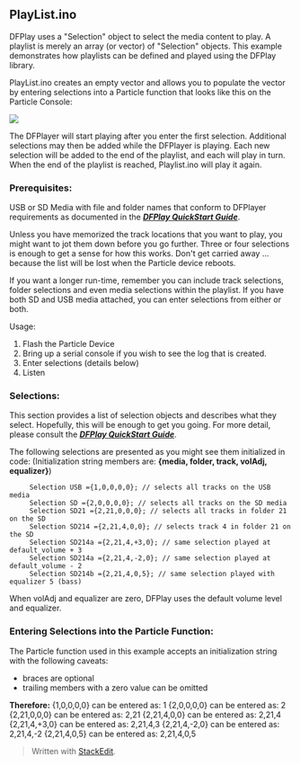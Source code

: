 ## PlayList.ino

DFPlay uses a "Selection" object to select the media content to play. A playlist is merely an array (or vector)  of "Selection" objects.  This example demonstrates how playlists can be defined and played using the DFPlay library. 

PlayList.ino creates an empty vector and allows you to populate the vector by entering selections into a Particle function that looks like this on the Particle Console:

![](https://lh5.googleusercontent.com/tEEtghIugrFSemLTFDPZp45JNd9K24GbCA3JJ4oDm2V1TpbS7kO0eCadpaws-66HR4H8R-OcHblgu7gZ5D4absuHA7eBzs5M7QrmfwCnBLfLOUf4tu2uKw8URvXHc1UhVqaCbqSn)

The DFPlayer will start playing after you enter the first selection. Additional selections may then be added while the DFPlayer is playing. Each new selection will be added to the end of the playlist, and each will play in turn. When the end of the playlist is reached, Playlist.ino will play it again. 

### Prerequisites:
USB or SD Media with file and folder names that conform to DFPlayer requirements as documented in the [***DFPlay QuickStart Guide***](https://docs.google.com/document/d/e/2PACX-1vTxUyPOpk9RFMaxt53oPotWyAa5pTBVzpSS2L23bq2fGhUXK08vAFPSAWQ6gENLNFoum10IWmVFkJ7I/pub).

Unless you have memorized the track locations that you want to play, you might want to jot them down before you go further. Three or four selections is enough to get a sense for how this works.  Don't get carried away ... because the list will be lost when the Particle device reboots. 

If you want a longer run-time, remember you can include track selections, folder selections and even media selections within the playlist. If you have both SD and USB media attached, you can enter selections from either or both. 

Usage:

1. Flash the Particle Device   
2. Bring up a serial console if you wish to see the log that is created.   
3. Enter selections (details below)
4. Listen

### Selections:
This section provides a list of selection objects and describes what they select. Hopefully, this will be enough to get you going. For more detail, please consult the [***DFPlay QuickStart Guide***](https://docs.google.com/document/d/e/2PACX-1vTxUyPOpk9RFMaxt53oPotWyAa5pTBVzpSS2L23bq2fGhUXK08vAFPSAWQ6gENLNFoum10IWmVFkJ7I/pub). 

The following selections are presented as you might see them initialized in code:
(Initialization string members are: **{media, folder, track, volAdj, equalizer}**) 
```
     Selection USB ={1,0,0,0,0}; // selects all tracks on the USB media
     Selection SD ={2,0,0,0,0}; // selects all tracks on the SD media
     Selection SD21 ={2,21,0,0,0}; // selects all tracks in folder 21 on the SD
     Selection SD214 ={2,21,4,0,0}; // selects track 4 in folder 21 on the SD
     Selection SD214a ={2,21,4,+3,0}; // same selection played at default_volume + 3
     Selection SD214a ={2,21,4,-2,0}; // same selection played at default_volume - 2
     Selection SD214b ={2,21,4,0,5}; // same selection played with equalizer 5 (bass)
```
When volAdj and equalizer are zero, DFPlay uses the default volume level and equalizer. 

### Entering Selections into the Particle Function:
The Particle function used in this example accepts an initialization string with the following caveats:
* braces are optional
* trailing members with a zero value can be omitted

**Therefore:**
{1,0,0,0,0} can be entered as: 1
{2,0,0,0,0} can be entered as: 2
{2,21,0,0,0} can be entered as: 2,21
{2,21,4,0,0} can be entered as: 2,21,4
{2,21,4,+3,0} can be entered as: 2,21,4,3
{2,21,4,-2,0} can be entered as: 2,21,4,-2
{2,21,4,0,5} can be entered as: 2,21,4,0,5	

> Written with [StackEdit](https://stackedit.io/).